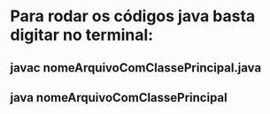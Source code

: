 # Para rodar os códigos java basta digitar no terminal:
  ## javac nomeArquivoComClassePrincipal.java
  ## java nomeArquivoComClassePrincipal
